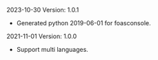 2023-10-30 Version: 1.0.1
- Generated python 2019-06-01 for foasconsole.

2021-11-01 Version: 1.0.0
- Support multi languages.

